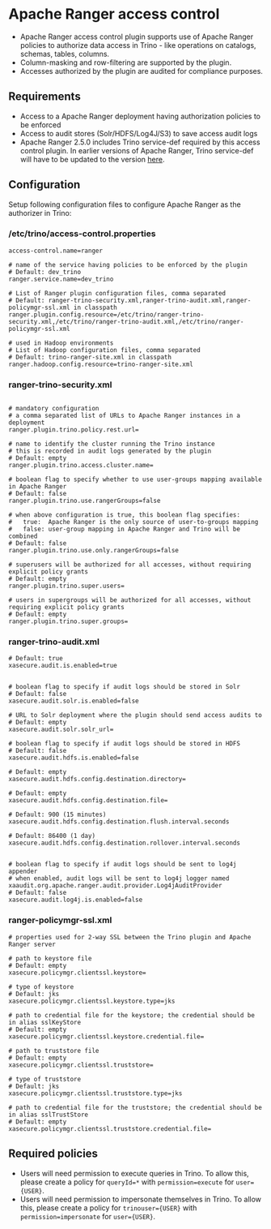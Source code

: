 # Apache Ranger access control
* Apache Ranger access control plugin supports use of Apache Ranger policies to authorize data access in Trino - like operations on catalogs, schemas, tables, columns.
* Column-masking and row-filtering are supported by the plugin.
* Accesses authorized by the plugin are audited for compliance purposes.

## Requirements
* Access to a Apache Ranger deployment having authorization policies to be enforced
* Access to audit stores (Solr/HDFS/Log4J/S3) to save access audit logs
* Apache Ranger 2.5.0 includes Trino service-def required by this access control plugin. In earlier versions of Apache Ranger, Trino service-def will have to be updated to the version [here](
  https://github.com/apache/ranger/blob/ranger-2.5/agents-common/src/main/resources/service-defs/ranger-servicedef-trino.json).

## Configuration
Setup following configuration files to configure Apache Ranger as the authorizer in Trino:

### /etc/trino/access-control.properties
```properties
access-control.name=ranger

# name of the service having policies to be enforced by the plugin
# Default: dev_trino
ranger.service.name=dev_trino

# List of Ranger plugin configuration files, comma separated
# Default: ranger-trino-security.xml,ranger-trino-audit.xml,ranger-policymgr-ssl.xml in classpath
ranger.plugin.config.resource=/etc/trino/ranger-trino-security.xml,/etc/trino/ranger-trino-audit.xml,/etc/trino/ranger-policymgr-ssl.xml

# used in Hadoop environments
# List of Hadoop configuration files, comma separated
# Default: trino-ranger-site.xml in classpath
ranger.hadoop.config.resource=trino-ranger-site.xml
```

### ranger-trino-security.xml
```properties

# mandatory configuration
# a comma separated list of URLs to Apache Ranger instances in a deployment
ranger.plugin.trino.policy.rest.url=

# name to identify the cluster running the Trino instance
# this is recorded in audit logs generated by the plugin
# Default: empty
ranger.plugin.trino.access.cluster.name=

# boolean flag to specify whether to use user-groups mapping available in Apache Ranger
# Default: false
ranger.plugin.trino.use.rangerGroups=false

# when above configuration is true, this boolean flag specifies:
#   true:  Apache Ranger is the only source of user-to-groups mapping
#   false: user-group mapping in Apache Ranger and Trino will be combined
# Default: false
ranger.plugin.trino.use.only.rangerGroups=false

# superusers will be authorized for all accesses, without requiring explicit policy grants
# Default: empty
ranger.plugin.trino.super.users=

# users in supergroups will be authorized for all accesses, without requiring explicit policy grants
# Default: empty
ranger.plugin.trino.super.groups=
```

### ranger-trino-audit.xml
```properties
# Default: true
xasecure.audit.is.enabled=true


# boolean flag to specify if audit logs should be stored in Solr
# Default: false
xasecure.audit.solr.is.enabled=false

# URL to Solr deployment where the plugin should send access audits to
# Default: empty
xasecure.audit.solr.solr_url=

# boolean flag to specify if audit logs should be stored in HDFS
# Default: false
xasecure.audit.hdfs.is.enabled=false

# Default: empty
xasecure.audit.hdfs.config.destination.directory=

# Default: empty
xasecure.audit.hdfs.config.destination.file=

# Default: 900 (15 minutes)
xasecure.audit.hdfs.config.destination.flush.interval.seconds

# Default: 86400 (1 day)
xasecure.audit.hdfs.config.destination.rollover.interval.seconds


# boolean flag to specify if audit logs should be sent to log4j appender
# when enabled, audit logs will be sent to log4j logger named xaaudit.org.apache.ranger.audit.provider.Log4jAuditProvider
# Default: false
xasecure.audit.log4j.is.enabled=false
```

### ranger-policymgr-ssl.xml
```properties
# properties used for 2-way SSL between the Trino plugin and Apache Ranger server

# path to keystore file
# Default: empty
xasecure.policymgr.clientssl.keystore=

# type of keystore
# Default: jks
xasecure.policymgr.clientssl.keystore.type=jks

# path to credential file for the keystore; the credential should be in alias sslKeyStore
# Default: empty
xasecure.policymgr.clientssl.keystore.credential.file=

# path to truststore file
# Default: empty
xasecure.policymgr.clientssl.truststore=

# type of truststore
# Default: jks
xasecure.policymgr.clientssl.truststore.type=jks

# path to credential file for the truststore; the credential should be in alias sslTrustStore
# Default: empty
xasecure.policymgr.clientssl.truststore.credential.file=
```

## Required policies
* Users will need permission to execute queries in Trino. To allow this, please create a policy for `queryId=*` with `permission=execute` for `user={USER}`.
* Users will need permission to impersonate themselves in Trino. To allow this, please create a policy for `trinouser={USER}` with `permission=impersonate` for `user={USER}`. 
